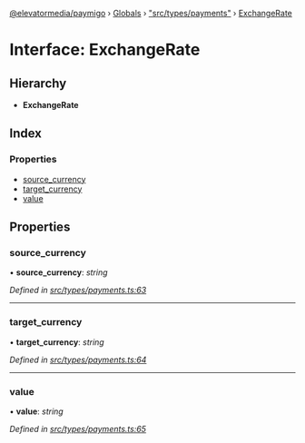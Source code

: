 [@elevatormedia/paymigo](../README.md) › [Globals](../globals.md) › ["src/types/payments"](../modules/_src_types_payments_.md) › [ExchangeRate](_src_types_payments_.exchangerate.md)

# Interface: ExchangeRate

## Hierarchy

-   **ExchangeRate**

## Index

### Properties

-   [source_currency](_src_types_payments_.exchangerate.md#source_currency)
-   [target_currency](_src_types_payments_.exchangerate.md#target_currency)
-   [value](_src_types_payments_.exchangerate.md#value)

## Properties

### source_currency

• **source_currency**: _string_

_Defined in [src/types/payments.ts:63](https://github.com/ELEVATORmedia/paymigo/blob/c28bc6c/src/types/payments.ts#L63)_

---

### target_currency

• **target_currency**: _string_

_Defined in [src/types/payments.ts:64](https://github.com/ELEVATORmedia/paymigo/blob/c28bc6c/src/types/payments.ts#L64)_

---

### value

• **value**: _string_

_Defined in [src/types/payments.ts:65](https://github.com/ELEVATORmedia/paymigo/blob/c28bc6c/src/types/payments.ts#L65)_
